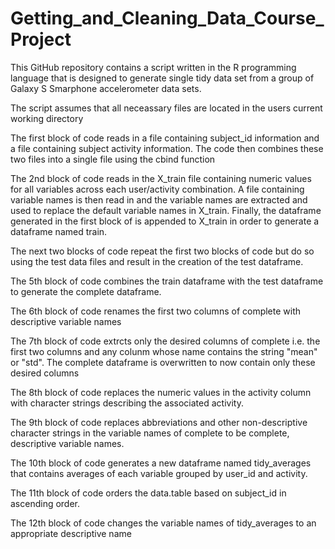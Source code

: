 Getting_and_Cleaning_Data_Course_Project
========================================
This GitHub repository contains a script written in the R programming language that is designed to generate single tidy data set from a group of Galaxy S Smarphone accelerometer data sets.

The script assumes that all neceassary files are located in the users current working directory

The first block of code reads in a file containing subject_id information and a file containing subject activity information.  The code then combines these two files into a single file using the cbind function

The 2nd block of code reads in the X_train file containing numeric values for all variables across each user/activity combination.  A file containing variable names is then read in and the variable names are extracted and used to replace the default variable names in X_train.  Finally, the dataframe generated in the first block of is appended to X_train in order to generate a dataframe named train.

The next two blocks of code repeat the first two blocks of code but do so using the test data files and result in the creation of the test dataframe. 

The 5th block of code combines the train dataframe with the test dataframe to generate the complete dataframe.

The 6th block of code renames the first two columns of complete with descriptive variable names

The 7th block of code extrcts only the desired columns of complete i.e. the first two columns and any colunm whose name contains the string "mean" or "std".  The complete dataframe is overwritten to now contain only these desired columns

The 8th block of code replaces the numeric values in the activity column with character strings describing the associated activity.

The 9th block of code replaces abbreviations and other non-descriptive character strings in the variable names of complete to be complete, descriptive variable names.

The 10th block of code generates a new dataframe named tidy_averages that contains averages of each variable grouped by user_id and activity.

The 11th block of code orders the data.table based on subject_id in ascending order.

The 12th block of code changes the variable names of tidy_averages to an appropriate descriptive name 




